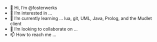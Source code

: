 - 👋 Hi, I’m @fosterwerks
- 👀 I’m interested in ... 
- 🌱 I’m currently learning ... lua, git, UML, Java, Prolog, and the Mudlet client
- 💞️ I’m looking to collaborate on ... 
- 📫 How to reach me ...

<!---
fosterwerks/fosterwerks is a ✨ special ✨ repository because its `README.md` (this file) appears on your GitHub profile.
You can click the Preview link to take a look at your changes.
--->
